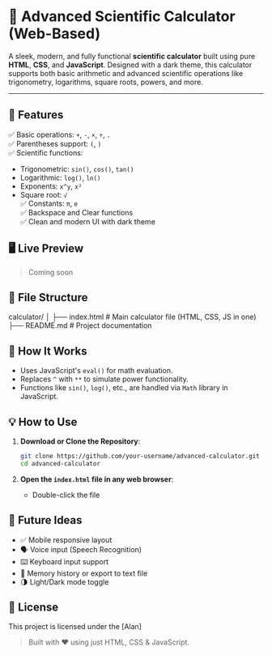 
# 🔢 Advanced Scientific Calculator (Web-Based)

A sleek, modern, and fully functional **scientific calculator** built using pure **HTML**, **CSS**, and **JavaScript**. Designed with a dark theme, this calculator supports both basic arithmetic and advanced scientific operations like trigonometry, logarithms, square roots, powers, and more.

---

## 🚀 Features

✅ Basic operations: `+`, `-`, `×`, `÷`, `.`  
✅ Parentheses support: `(`, `)`  
✅ Scientific functions:
- Trigonometric: `sin()`, `cos()`, `tan()`
- Logarithmic: `log()`, `ln()`
- Exponents: `x^y`, `x²`
- Square root: `√`  
✅ Constants: `π`, `e`  
✅ Backspace and Clear functions  
✅ Clean and modern UI with dark theme


## 🖥️ Live Preview

> Coming soon 


## 📂 File Structure

calculator/
│
├── index.html        # Main calculator file (HTML, CSS, JS in one)
├── README.md         # Project documentation

## 🧠 How It Works

- Uses JavaScript's `eval()` for math evaluation.
- Replaces `^` with `**` to simulate power functionality.
- Functions like `sin()`, `log()`, etc., are handled via `Math` library in JavaScript.


## 💡 How to Use

1. **Download or Clone the Repository**:
   ```bash
   git clone https://github.com/your-username/advanced-calculator.git
   cd advanced-calculator
    ```




2. **Open the `index.html` file in any web browser**:
   - Double-click the file



## 🔧 Future Ideas

- ✅ Mobile responsive layout  
- 🗣️ Voice input (Speech Recognition)  
- ⌨️ Keyboard input support  
- 🧾 Memory history or export to text file  
- 🌗 Light/Dark mode toggle

## 📄 License

This project is licensed under the [Alan]


> Built with ❤️ using just HTML, CSS & JavaScript.
